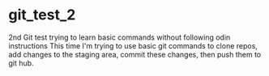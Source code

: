 # git_test_2
2nd Git test trying to learn basic commands without following odin instructions
This time I'm trying to use basic git commands to clone repos, add changes to the staging area, commit these changes, then push them to git hub.
